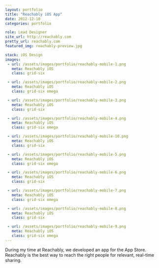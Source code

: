 ```yaml
---
layout: portfolio
title: "Reachably iOS App"
date: 2012-12-10
categories: portfolio

role: Lead Designer
site_url: http://reachably.com
pretty_url: reachably.com
featured_img: reachably-preview.jpg

stack: iOS Design
images: 
 - url: /assets/images/portfolio/reachably-mobile-1.png
   meta: Reachably iOS
   class: grid-six

 - url: /assets/images/portfolio/reachably-mobile-2.png
   meta: Reachably iOS
   class: grid-six omega

 - url: /assets/images/portfolio/reachably-mobile-3.png
   meta: Reachably iOS
   class: grid-six

 - url: /assets/images/portfolio/reachably-mobile-4.png
   meta: Reachably iOS
   class: grid-six omega

 - url: /assets/images/portfolio/reachably-mobile-10.png
   meta: Reachably iOS
   class: grid-six

 - url: /assets/images/portfolio/reachably-mobile-5.png
   meta: Reachably iOS
   class: grid-six omega

 - url: /assets/images/portfolio/reachably-mobile-6.png
   meta: Reachably iOS
   class: grid-six

 - url: /assets/images/portfolio/reachably-mobile-7.png
   meta: Reachably iOS
   class: grid-six omega

 - url: /assets/images/portfolio/reachably-mobile-8.png
   meta: Reachably iOS
   class: grid-six

 - url: /assets/images/portfolio/reachably-mobile-9.png
   meta: Reachably iOS
   class: grid-six omega
---
```


During my time at Reachably, we developed an app for the App Store.  Reachably is the best way to reach the right people for relevant, real-time sharing.
